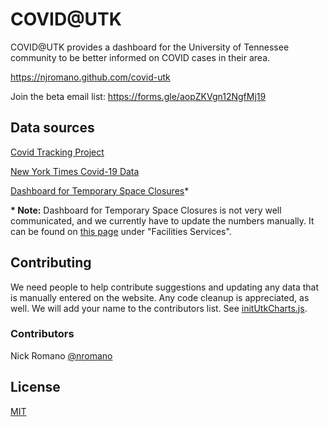 # COVID@UTK
COVID@UTK provides a dashboard for the University of Tennessee community to be better informed on COVID cases in their area.

https://njromano.github.com/covid-utk

Join the beta email list: https://forms.gle/aopZKVgn12NgfMj19

## Data sources
[Covid Tracking Project](https://covidtracking.com/data)

[New York Times Covid-19 Data](https://github.com/nytimes/covid-19-data)

[Dashboard for Temporary Space Closures](https://veoci.com/veoci/p/form/4jmds5x4jj4j#tab=entryForm)*

**\* Note:** Dashboard for Temporary Space Closures is not very well communicated, and we currently have to update the numbers manually. It can be found on [this page](https://www.utk.edu/coronavirus/guides/what-happens-when-a-covid-19-case-is-reported) under "Facilities Services".

## Contributing
We need people to help contribute suggestions and updating any data that is manually entered on the website. Any code cleanup is appreciated, as well. We will add your name to the contributors list. See [initUtkCharts.js](initUtkCharts.js).

### Contributors
Nick Romano [@nromano](https://twitter.com/nromanodev)

## License
[MIT](LICENSE.md)
